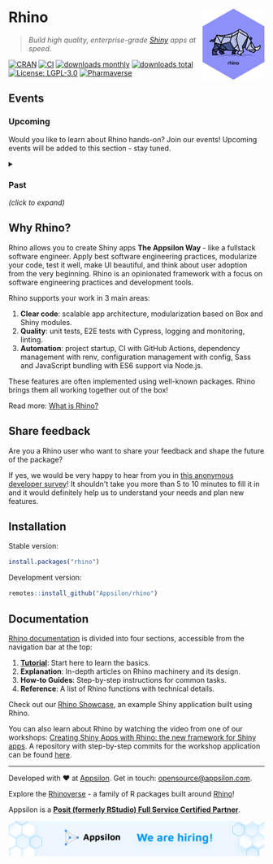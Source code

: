 # Rhino <a href="https://appsilon.github.io/rhino/"><img src="man/figures/rhino.png" align="right" alt="Rhino logo" style="height: 140px;"></a>
> _Build high quality, enterprise-grade [Shiny](https://shiny.rstudio.com/) apps at speed._

<!-- badges: start -->
[![CRAN](https://www.r-pkg.org/badges/version/rhino)](https://cran.r-project.org/package=rhino)
[![CI](https://github.com/Appsilon/rhino/actions/workflows/ci.yml/badge.svg)](https://github.com/Appsilon/rhino/actions/workflows/ci.yml)
[![downloads monthly](https://cranlogs.r-pkg.org/badges/rhino)](https://CRAN.R-project.org/package=rhino)
[![downloads total](https://cranlogs.r-pkg.org/badges/grand-total/rhino)](https://CRAN.R-project.org/package=rhino)
[![License: LGPL-3.0](https://img.shields.io/badge/License-LGPL--3.0-blue.svg)](https://opensource.org/licenses/LGPL-3.0)
[![Pharmaverse](http://pharmaverse.org/shields/rhino.svg)](https://pharmaverse.org)
<!--
[![codecov](https://codecov.io/gh/Appsilon/rhino/branch/main/graph/badge.svg)](https://codecov.io/gh/Appsilon/rhino)
-->
<!-- badges: end -->

## Events

### Upcoming

Would you like to learn about Rhino hands-on? Join our events!
Upcoming events will be added to this section - stay tuned.

<details>
<summary><h3>Past</h3> <i>(click to expand)</i></summary>

* [**Open Source Spotlight: New developments in Rhino**](https://events.ringcentral.com/events/shiny-gathering-11-b3775827-5b59-4068-ab59-82d9a262b7f0)<br>
2024-02-27 at 18:00 (UTC+1)<br>
Shiny Gathering led by [Kamil Żyła](https://www.linkedin.com/in/kamil-zyla/)

* [**Best practices for coding Shiny apps with Rhino Team**](https://www.youtube.com/watch?v=QmyilJr7jXs)<br>
2023-06-27 at 18:00 (UTC+2)<br>
Online gathering led by [Kamil Żyła](https://www.linkedin.com/in/kamil-zyla/)

* [**Creating Shiny Apps with Rhino: the new framework for Shiny apps**](https://www.youtube.com/watch?v=8H_ZHUy8Yj4)<br>
2022-05-13 at 18:00 (UTC+2)<br>
Online workshop led by [Kamil Żyła](https://www.linkedin.com/in/kamil-zyla/)

* [**Introducing Rhino: Shiny application framework for enterprise**](https://www.rstudio.com/conference/2022/talks/introducing-rhino-shiny-application-framework/)<br>
2022-07-28 at 15:20 (UTC-4)<br>
Talk given by [Kamil Żyła](https://www.linkedin.com/in/kamil-zyla/)
at [rstudio::conf(2022)](https://www.rstudio.com/conference/2022/2022-conf-talks/)

* **Enterprise-grade Shiny App Development with {rhino}**<br>
2022-08-23 at 11:00 (UTC-4)<br>
Workshop led by [Jakub Nowicki](https://www.linkedin.com/in/jakub-nowicki/)
at [R/Medicine 2022](https://events.linuxfoundation.org/r-medicine/)

* **Introducing Rhino: Shiny application framework for enterprise**<br>
2022-09-07 at 11:30 (UTC+1)<br>
Talk given by [Jakub Nowicki](https://www.linkedin.com/in/jakub-nowicki/)
at [EARL 2022](https://www.ascent.io/earl)

* **Rhino Workshop**<br>
2022-10-11 at 19:00 (UTC+2)<br>
Led by [Kamil Żyła](https://www.linkedin.com/in/kamil-zyla/)
at [LatinR 2022](https://latin-r.com/en)
</details>

## Why Rhino?

Rhino allows you to create Shiny apps **The Appsilon Way**  - like a fullstack software engineer. Apply best software engineering practices, modularize your code, test it well, make UI beautiful, and think about user adoption from the very beginning. Rhino is an opinionated framework with a focus on software engineering practices and development tools.

Rhino supports your work in 3 main areas:

1. **Clear code**: scalable app architecture, modularization based on Box and Shiny modules.
2. **Quality**: unit tests, E2E tests with Cypress, logging and monitoring, linting.
3. **Automation**: project startup, CI with GitHub Actions, dependency management with renv,
configuration management with config, Sass and JavaScript bundling with ES6 support via Node.js.

These features are often implemented using well-known packages.
Rhino brings them all working together out of the box!

Read more:
[What is Rhino?](https://appsilon.github.io/rhino/articles/explanation/what-is-rhino.html)

## Share feedback

Are you a Rhino user who want to share your feedback and shape the future of the package?

If yes, we would be very happy to hear from you in [this anonymous developer survey](https://forms.gle/roNkgvwE1LYCHwED6)! It shouldn't take you more than 5 to 10 minutes to fill it in and it would definitely help us to understand your needs and plan new features.

## Installation

Stable version:
```r
install.packages("rhino")
```

Development version:
```r
remotes::install_github("Appsilon/rhino")
```

## Documentation

[Rhino documentation](https://appsilon.github.io/rhino/) is divided into four sections,
accessible from the navigation bar at the top:

1. [**Tutorial**](https://appsilon.github.io/rhino/articles/tutorial/create-your-first-rhino-app.html):
Start here to learn the basics.
2. **Explanation**:
In-depth articles on Rhino machinery and its design.
3. **How-to Guides**:
Step-by-step instructions for common tasks.
4. **Reference**:
A list of Rhino functions with technical details.

Check out our [Rhino Showcase](https://github.com/Appsilon/rhino-showcase),
an example Shiny application built using Rhino.

You can also learn about Rhino by watching the video from one of our workshops:
[Creating Shiny Apps with Rhino: the new framework for Shiny apps](https://www.youtube.com/watch?v=8H_ZHUy8Yj4).
A repository with step-by-step commits for the workshop application can be found
[here](https://github.com/Appsilon/rhino-workshop/tree/workshop-2022-05-13).

---

Developed with :heart: at [Appsilon](https://appsilon.com).
Get in touch: <opensource@appsilon.com>.

Explore the [Rhinoverse](https://rhinoverse.dev) - a family of R packages built around [Rhino](https://appsilon.github.io/rhino/)!

Appsilon is a
[**Posit (formerly RStudio) Full Service Certified Partner**](https://www.rstudio.com/certified-partners/).

<a href="https://appsilon.com/careers/">
  <img src="https://raw.githubusercontent.com/Appsilon/website-cdn/gh-pages/WeAreHiring1.png" alt="We are hiring!">
</a>
